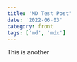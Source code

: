 ```yaml
---
title: 'MD Test Post'
date: '2022-06-03'
category: front
tags: ['md', 'mdx']
---
```


This is another

